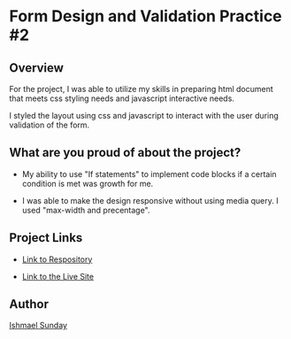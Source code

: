 # Form Design and Validation Practice #2

## Overview
For the project, I was able to utilize my skills in preparing html document that meets css styling needs and javascript interactive needs.

I  styled the layout using css and javascript to interact with the user during validation of the form.

## What are you proud of about the project?

- My ability to use "If statements" to implement code blocks if a certain condition is met was growth for me.

- I was able to make the design responsive without using media query. I used "max-width and precentage".

## Project Links
- [Link to Respository](https://github.com/okayishmael/Form-Design-and-Validation-Practice--2)


- [Link to the Live Site](https://okayishmael.github.io/Form-Design-and-Validation-Practice--2/)


## Author
[Ishmael Sunday](https://linkedin.com/in/ishmael-sunday)
